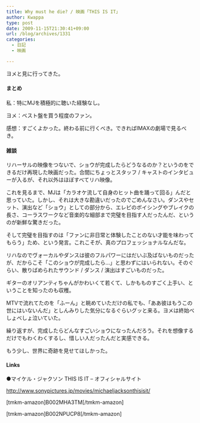 ```yaml
---
title: Why must he die? / 映画「THIS IS IT」
author: Kwappa
type: post
date: 2009-11-15T21:30:41+09:00
url: /blog/archives/1331
categories:
  - 日記
  - 映画

---
```

ヨメと見に行ってきた。

#### まとめ

私：特にMJを積極的に聴いた経験なし。
  
ヨメ：ベスト盤を買う程度のファン。
  
感想：すごくよかった。終わる前に行くべき。できればIMAXの劇場で見るべき。

#### 雑談

リハーサルの映像をつないで、ショウが完成したらどうなるのか？というのをできるだけ再現した映画だった。合間にちょっとスタッフ / キャストのインタビューが入るが、それ以外はほぼすべてリハ映像。
  
これを見るまで、MJは「カラオケ流して自身のヒット曲を踊って回る」んだと思っていた。しかし、それは大きな勘違いだったのでごめんなさい。ダンスやセット、演出など「ショウ」としての部分から、エレピのボイシングやブレイクの長さ、コーラスワークなど音楽的な細部まで完璧を目指す人だったんだ、というのが新鮮な驚きだった。
  
そして完璧を目指すのは「ファンに非日常と体験したことのない才能を味わってもらう」ため、という発言。これこそが、真のプロフェッショナルなんだな。
  
リハなのでヴォーカルやダンスは彼のフルパワーにはだいぶ及ばないものだったが、だからこそ「このショウが完成したら…」と思わずにはいられない。そのぐらい、散りばめられたサウンド / ダンス / 演出はすごいものだった。
  
ギターのオリアンティちゃんがかわいくて若くて、しかもものすごく上手い、ということを知ったのも収穫。
  
MTVで流れてたのを「ふーん」と眺めていただけの私でも、「ああ彼はもうこの世にはいないんだ」としんみりした気分になるぐらいグッと来る。ヨメは終始べしょべしょ泣いていた。
  
繰り返すが、完成したらどんなすごいショウになったんだろう。それを想像するだけでもわくわくするし、惜しい人だったんだと実感できる。
  
もう少し、世界に奇跡を見せてほしかった。

#### Links

●マイケル・ジャクソン THIS IS IT &#8211; オフィシャルサイト
  
http://www.sonypictures.jp/movies/michaeljacksonthisisit/
  
[tmkm-amazon]B002MHA3TM[/tmkm-amazon]
  
[tmkm-amazon]B002NPUCP8[/tmkm-amazon]
